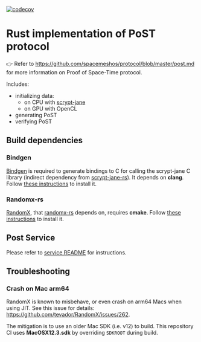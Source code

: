 [![codecov](https://codecov.io/gh/spacemeshos/post-rs/branch/main/graph/badge.svg?token=iwM4ELLV7a)](https://codecov.io/gh/spacemeshos/post-rs)

# Rust implementation of PoST protocol

👉 Refer to https://github.com/spacemeshos/protocol/blob/master/post.md for more information on Proof of Space-Time protocol.

Includes:
- initializing data:
  * on CPU with [scrypt-jane](https://github.com/floodyberry/scrypt-jane)
  * on GPU with OpenCL
- generating PoST
- verifying PoST

## Build dependencies
### Bindgen
[Bindgen](https://rust-lang.github.io/rust-bindgen/introduction.html) is required to generate bindings to C for calling the scrypt-jane C library (indirect dependency from [scrypt-jane-rs](https://github.com/spacemeshos/scrypt-jane-rs)). It depends on **clang**. Follow [these instructions](https://rust-lang.github.io/rust-bindgen/requirements.html#installing-clang) to install it.

### Randomx-rs
[RandomX](https://github.com/tevador/randomx), that [randomx-rs](https://github.com/spacemeshos/randomx-rs) depends on, requires **cmake**. Follow [these instructions](https://github.com/spacemeshos/randomx-rs#build-dependencies) to install it.

## Post Service
Please refer to [service README](service/README.md) for instructions.

## Troubleshooting
### Crash on Mac arm64
RandomX is known to misbehave, or even crash on arm64 Macs when using JIT. See this issue for details: https://github.com/tevador/RandomX/issues/262.

The mitigation is to use an older Mac SDK (i.e. v12) to build. This repository CI uses **MacOSX12.3.sdk** by overriding `SDKROOT` during build.
